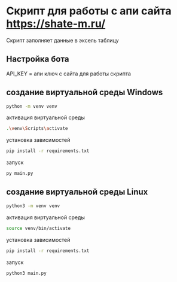 # Скрипт для работы с апи сайта https://shate-m.ru/

Скрипт заполняет данные в эксель таблицу

## Настройка бота

API_KEY = апи ключ с сайта для работы скрипта

## создание виртуальной среды Windows
```bash
python -m venv venv
```
активация виртуальной среды
```bash
.\venv\Scripts\activate
```
установка зависимостей
```bash
pip install -r requirements.txt
```
запуск
```bash
py main.py
```

## создание виртуальной среды Linux
```bash
python3 -m venv venv
```
активация виртуальной среды
```bash
source venv/bin/activate
```
установка зависимостей
```bash
pip install -r requirements.txt
```
запуск
```bash
python3 main.py

```

